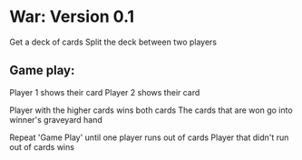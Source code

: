 # War: Version 0.1

Get a deck of cards
Split the deck between two players

## Game play:

Player 1 shows their card
Player 2 shows their card

Player with the higher cards wins both cards
The cards that are won go into winner's graveyard hand

Repeat 'Game Play' until one player runs out of cards
Player that didn't run out of cards wins
